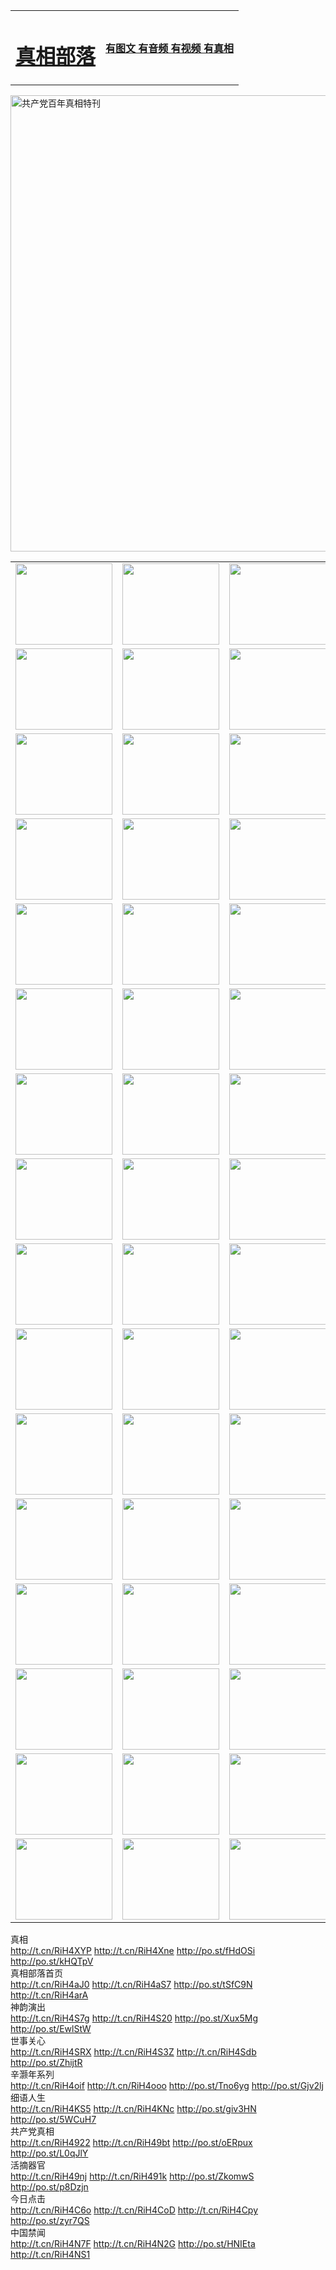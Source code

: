 <table>
<tr>

<td>
	<H1><a href="http://05.neat-url.com/zx/">真相部落</a></H1>
</td>
<td>
	<H4><a href="http://05.neat-url.com/zx/">有图文 有音频 有视频 有真相</a></H4>
</td>
</tr>
</table>

 <div ><a href="http://05.neat-url.com/zx/bngcd/"><img src="http://05.neat-url.com/zx/bngcd/gcdbnzx.jpg" width="730"  border="0" alt="共产党百年真相特刊"></a></div>

<table>
<tr>
	<td><a href="http://397.lessmiths.com/xtr/107/"><img  src ="http://397.lessmiths.com/pic/2017/02/107.jpg" width="155px" height="130px"></a></td>
	<td><a href="http://397.lessmiths.com/xtr/829/"><img src ="http://397.lessmiths.com/pic/2017/02/829.jpg" width="155px" height="130px"></a></td>
	<td><a href="http://397.lessmiths.com/xtr/69/"><img  src ="http://397.lessmiths.com/pic/2017/02/69.jpg" width="155px" height="130px"></a></td>
	<td><a href="http://397.lessmiths.com/xtr/99/"><img  src ="http://397.lessmiths.com/pic/2017/02/99.jpg" width="155px" height="130px"></a></td>
</tr>
<tr>
	<td><a href="http://397.lessmiths.com/xtr/40/"><img  src ="http://397.lessmiths.com/pic/2017/02/40.jpg" width="155px" height="130px"></a></td>
	<td><a href="http://397.lessmiths.com/xtr/20/"><img  src ="http://397.lessmiths.com/pic/2017/02/20.jpg" width="155px" height="130px"></a></td>
	<td><a href="http://397.lessmiths.com/xtr/81/"><img  src ="http://397.lessmiths.com/pic/2017/02/81.jpg" width="155px" height="130px"></a></td>
	<td><a href="http://397.lessmiths.com/xtr/2/"><img  src ="http://397.lessmiths.com/pic/2017/02/2.jpg" width="155px" height="130px"></a></td>
</tr>
<tr>
	<td><a href="http://397.lessmiths.com/xtr/86/"><img  src ="http://397.lessmiths.com/pic/2017/02/86.jpg" width="155px" height="130px"></a></td>
	<td><a href="http://397.lessmiths.com/xtr/109/"><img  src ="http://397.lessmiths.com/pic/2017/02/109.jpg" width="155px" height="130px"></a></td>
	<td><a href="http://397.lessmiths.com/xtr/1378/"><img  src ="http://397.lessmiths.com/pic/2017/02/1378.jpg" width="155px" height="130px"></a></td>
	<td><a href="http://397.lessmiths.com/xtr/57/"><img  src ="http://397.lessmiths.com/pic/2017/02/57.jpg" width="155px" height="130px"></a></td>
</tr>
<tr>
	<td><a href="http://397.lessmiths.com/xtr/1219/"><img  src ="http://397.lessmiths.com/pic/2017/02/1219.jpg" width="155px" height="130px"></a></td>
	<td><a href="http://397.lessmiths.com/xtr/1220/"><img  src ="http://397.lessmiths.com/pic/2017/02/1220.jpg" width="155px" height="130px"></a></td>
	<td><a href="http://397.lessmiths.com/xtr/1221/"><img  src ="http://397.lessmiths.com/pic/2017/02/1221.jpg" width="155px" height="130px"></a></td>
	<td><a href="http://397.lessmiths.com/xtr/51/"><img  src ="http://397.lessmiths.com/pic/2017/02/51.jpg" width="155px" height="130px"></a></td>
</tr>
<tr>
	<td><a href="http://397.lessmiths.com/xtr/1055/"><img  src ="http://397.lessmiths.com/pic/2017/02/1055.jpg" width="155px" height="130px"></a></td>
	<td><a href="http://397.lessmiths.com/xtr/611/"><img  src ="http://397.lessmiths.com/pic/2017/02/611.jpg" width="155px" height="130px"></a></td>
	<td><a href="http://397.lessmiths.com/xtr/1121/"><img  src ="http://397.lessmiths.com/pic/2017/02/1121.jpg" width="155px" height="130px"></a></td>
	<td><a href="http://397.lessmiths.com/xtr/610/"><img  src ="http://397.lessmiths.com/pic/2017/02/610.jpg" width="155px" height="130px"></a></td>
</tr>
<tr>
	<td><a href="http://397.lessmiths.com/xtr/1128/"><img  src ="http://397.lessmiths.com/pic/2017/02/1128.jpg" width="155px" height="130px"></a></td>
	<td><a href="http://397.lessmiths.com/xtr/1395/"><img  src ="http://397.lessmiths.com/pic/2017/02/1406.jpg" width="155px" height="130px"></a></td>
	<td><a href="http://397.lessmiths.com/xtr/1407/"><img  src ="http://397.lessmiths.com/pic/2017/02/1407.jpg" width="155px" height="130px"></a></td>
	<td><a href="http://397.lessmiths.com/xtr/934/"><img  src ="http://397.lessmiths.com/pic/2017/02/934.jpg" width="155px" height="130px"></a></td>
</tr>
<tr>
	<td><a href="http://397.lessmiths.com/xtr/641/"><img  src ="http://397.lessmiths.com/pic/2017/02/641.jpg" width="155px" height="130px"></a></td>
	<td><a href="http://397.lessmiths.com/xtr/949/"><img  src ="http://397.lessmiths.com/pic/2017/02/949.jpg" width="155px" height="130px"></a></td>
	<td><a href="http://397.lessmiths.com/xtr/112/"><img  src ="http://397.lessmiths.com/pic/2017/02/112.jpg" width="155px" height="130px"></a></td>
	<td><a href="http://397.lessmiths.com/xtr/812/"><img  src ="http://397.lessmiths.com/pic/2017/02/812.jpg" width="155px" height="130px"></a></td>
</tr>
<tr>
	<td><a href="http://397.lessmiths.com/xtr/103/"><img  src ="http://397.lessmiths.com/pic/2017/02/103.jpg" width="155px" height="130px"></a></td>
	<td><a href="http://397.lessmiths.com/xtr/3/"><img  src ="http://397.lessmiths.com/pic/2017/02/3.jpg" width="155px" height="130px"></a></td>
	<td><A href="http://397.lessmiths.com/mp4/zx/2015/11/Lkmtt.mp4" target="_blank" title="莲开满天庭"><img  src="http://397.lessmiths.com/pic/2015/11/Lkmtt3480_jssor.jpg"  width="155px" height="130px"></A></td>
	<td><A href="http://397.lessmiths.com/mp4/zx/2015/11/2013513.mp4" target="_blank" title="飞旋的法轮"><img  src="http://397.lessmiths.com/pic/2015/11/falun480_jssor.jpg"  width="155px" height="130px"></A></td>
</tr>
<tr>
	<td><A href="http://397.lessmiths.com/mp4/zx/2015/11/NYParade.mp4" target="_blank" title="2004年4月10日法轮功纽约大游行"><img  src="http://397.lessmiths.com/pic/2015/11/nyparade480_jssor.jpg"  width="155px" height="130px"></A></td>
	<td><A href="http://397.lessmiths.com/mp4/news617/2015/05/WEB_s28093.mp4" target="_blank" title="2015年世界法轮大法日特别报导"><img  src="http://397.lessmiths.com/pic/2015/11/p6752711a666997037_jssor.jpg"  width="155px" height="130px"></A></td>
	<td><A href="http://397.lessmiths.com/mp4/news829/2015/11/30211_326650.mp4" target="_blank" title="沧州绑架案连审四天 民众抹泪称审好人"><img  src="http://397.lessmiths.com/pic/2015/11/changzhou2480_jssor.jpg"  width="155px" height="130px"></A></td>
	<td><A href="http://397.lessmiths.com/mp4/mhph/2015/10/changzhou.mp4" target="_blank" title="沧州真相--狮城血泪"><img  src="http://397.lessmiths.com/pic/2015/11/changzhou480_jssor.jpg"  width="155px" height="130px"></A></td>
</tr>
<tr>
	<td><A href="http://397.lessmiths.com/mp4/mhjd/mhjd_55.mp4" target="_blank" title="正义律师与无罪辩护"><img  src="http://397.lessmiths.com/pic/2015/11/wzbh480_jssor.jpg"  width="155px" height="130px"></A></td>
	<td><A href="http://397.lessmiths.com/mp4/zx/2015/11/layerkcs.mp4" target="_blank" title="中国的良心--高智晟律师"><img  src="http://397.lessmiths.com/pic/2015/11/layerkcs2480_jssor.jpg"  width="155px" height="130px"></A></td>
	<td><A href="http://397.lessmiths.com/mp4/mhph/2015/10/szxl.mp4" target="_blank" title="神州血泪--北京、大庆、广东、哈尔滨"><img  src="http://397.lessmiths.com/pic/2015/11/szxl480_jssor.jpg"  width="155px" height="130px"></A></td>
	<td><A href="http://397.lessmiths.com/mp4/zx/2015/11/TangShanFFXS.mp4" target="_blank" title="真相纪录片：凤凰新生"><img  src="http://397.lessmiths.com/pic/2015/11/fhxs2480_jssor.jpg"  width="155px" height="130px"></A></td>
</tr>
<tr>
	<td><A href="http://397.lessmiths.com/mp4/zx/2015/11/jidong.mp4" target="_blank" title="冀东监狱的罪恶"><img  src="http://397.lessmiths.com/pic/2015/11/jidong480_jssor.jpg"  width="155px" height="130px"></A></td>
	<td><A href="http://397.lessmiths.com/mp4/mhph/2015/10/tangshan.mp4" target="_blank" title="凤凰血泪"><img  src="http://397.lessmiths.com/pic/2015/11/tangshan480_jssor.jpg"  width="155px" height="130px"></A>
					</div></td>
	<td>	<A href="http://397.lessmiths.com/mp4/mhph/2015/10/zfxtzxl.mp4" target="_blank" title="政法系统罪行录--唐山篇"><img  src="http://397.lessmiths.com/pic/2015/11/zfxtzxl480_jssor.jpg"  width="155px" height="130px"></A></td>
	<td><A href="http://397.lessmiths.com/mp4/mhph/2015/10/QDBG.mp4" target="_blank" title="青岛悲歌"><img  src="http://397.lessmiths.com/pic/2015/10/qdbg2480_jssor.jpg"  width="155px" height="130px"></A></td>
</tr>
<tr>
	<td><A href="http://397.lessmiths.com/mp4/mhph/2015/10/huludao.mp4" target="_blank" title="葫芦岛永恒的见证"><img  src="http://397.lessmiths.com/pic/2015/10/huludao480_jssor.jpg"  width="155px" height="130px"></A></td>
	<td><A href="http://397.lessmiths.com/mp4/mhph/2015/10/qbzx.mp4" target="_blank" title="湖畔泉边听真相-济南泉城的传奇"><img  src="http://397.lessmiths.com/pic/2015/10/hupan480_jssor.jpg"  width="155px" height="130px"></A></td>
	<td><A href="http://397.lessmiths.com/mp4/mhph/2015/10/baoding_dvd_v2.mp4" target="_blank" title="燕赵悲歌"><img  src="http://397.lessmiths.com/pic/2015/10/yzbg480_jssor.jpg"  width="155px" height="130px"></A></td>
	<td><A href="http://397.lessmiths.com/mp4/zx/2015/11/meihuashi_complete_ED2.0.mp4" target="_blank" title="梅花诗完整版"><img  src="http://397.lessmiths.com/pic/2015/11/mhs480_jssor.jpg"  width="155px" height="130px"></A></td>
</tr>
<tr>
	<td><A href="http://397.lessmiths.com/mp4/zx/2015/11/fengbei512k.mp4" target="_blank" title="丰碑"><img  src="http://397.lessmiths.com/pic/2015/11/fongbei480_jssor.jpg"  width="155px" height="130px"></A></td>
	<td><A href="http://397.lessmiths.com/mp4/zx/2015/11/fytdxComplete.mp4" target="_blank" title="风雨天地行全集"><img  src="http://397.lessmiths.com/pic/2015/11/fytdxWhite480_jssor.jpg"  width="155px" height="130px"></A></td>
	<td><A href="http://397.lessmiths.com/mp4/zx/2015/11/JianZheng.mp4" target="_blank" title="见证"><img  src="http://397.lessmiths.com/pic/2015/11/witness480_jssor.jpg"  width="155px" height="130px"></A></td>
	<td><A href="http://397.lessmiths.com/mp4/mhph/2015/10/hcym.mp4" target="_blank" title="红朝阴谋"><img  src="http://397.lessmiths.com/pic/2015/10/hcym480_jssor.jpg"  width="155px" height="130px"></A></td>
</tr>
<tr>
	<td><A href="http://397.lessmiths.com/mp4/zx/2015/11/zfzxPalV3.mp4" target="_blank" title="是自焚还是骗局"><img  src="http://397.lessmiths.com/pic/2015/11/zfzx4805_jssor.jpg"  width="155px" height="130px"></A></td>
	<td><A href="http://397.lessmiths.com/mp4/zx/2015/11/lsdspMsyTd.mp4" target="_blank" title="历史的审判"><img  src="http://397.lessmiths.com/pic/2015/11/lsdsp480_jssor.jpg"  width="155px" height="130px"></A></td>
	<td><A href="http://397.lessmiths.com/mp4/news886/2015/11/concat886.mp4" target="_blank" title="一周全球控告江泽民"><img  src="http://397.lessmiths.com/pic/2015/11/news886480_jssor.jpg"  width="155px" height="130px"></A></td>
	<td><A href="http://397.lessmiths.com/mp4/news1378/2014/08/CQSD_s0_e4_v2_i0-CQSD_4-video.mp4" target="_blank" title="欧洲的抉择"><img  src="http://397.lessmiths.com/pic/2015/11/p5143421a564166643-ss_jssor.jpg"  width="155px" height="130px"></A></td>
</tr>
<tr>
	<td><A href="http://397.lessmiths.com/mp4/zx/2015/11/hk20150720parade.mp4" target="_blank" title="港法轮功反迫害大游行 大陆游客震撼"><img  src="http://397.lessmiths.com/pic/2015/11/281098-ss_jssor.jpg"  width="155px" height="130px"></A></td>
	<td><A href="http://397.lessmiths.com/mp4/zx/2015/11/20150720hkParade512k.mp4" target="_blank" title="香港法轮功720游行声援诉江潮"><img  src="http://397.lessmiths.com/pic/2015/11/2015720parade480_jssor.jpg"  width="155px" height="130px"></A></td>
	<td><A href="http://397.lessmiths.com/mp4/zx/2015/11/hktdc512.mp4" target="_blank" title="香港退党潮"><img  src="http://397.lessmiths.com/pic/2015/11/hktdc480_jssor.jpg"  width="155px" height="130px"></A></td>
	<td><A href="http://397.lessmiths.com/mp4/news413/2015/11/concat413.mp4" target="_blank" title="本月退党精选"><img  src="http://397.lessmiths.com/pic/2015/11/tuidang480_jssor.jpg"  width="155px" height="130px"></A></td>
</tr>
<tr>
	<td><A href="http://397.lessmiths.com/mp4/news823/2015/11/TSZG_British_1_QA_A_TSZG-61-1_XinHaoNianZuoZh_P617180.mp4" target="_blank" title="辛灏年：纪念《九评共产党》发表十周年演讲"><img  src="http://397.lessmiths.com/pic/2015/11/xhn9p10480_jssor.jpg"  width="155px" height="130px"></A></td>
	<td><A href="http://397.lessmiths.com/mp4/news57/2015/11/JPGCD8.mp4" target="_blank" title="【九评之八】评中国共产党的邪教本质"><img  src="http://397.lessmiths.com/pic/2015/11/9pkcd8p480_jssor.jpg"  width="155px" height="130px"></A></td>
	<td><A href="http://397.lessmiths.com/mp4/other/kao.Chih.Sheng_story.mp4"  target="_blank" title="超越恐惧:高智晟的故事"				style="font-size:20px;"><img src="http://397.lessmiths.com/pic/2016/12/GZS201408070902.jpg"  width="155px" height="130px">
						</A></td>
	<td><A href="http://397.lessmiths.com/mp4/zx/2016/11/oh10yearsInv.mp4"  target="_blank" title="纪录片《活摘 十年调查》完整版" style="font-size:20px;"><img src="http://397.lessmiths.com/pic/2016/11/10yearsOHinv.jpg"  width="155px" height="130px">
						</A></td>
</tr>
</table>






<div class="linkbox"><div class="title">真相<div id="url">  <a href="http://t.cn/RiH4XYP" target=_blank>http://t.cn/RiH4XYP</a>    <a href="http://t.cn/RiH4Xne" target=_blank>http://t.cn/RiH4Xne</a>    <a href="http://po.st/fHdOSi" target=_blank>http://po.st/fHdOSi</a>    <a href="http://po.st/kHQTpV" target=_blank>http://po.st/kHQTpV</a>  </div></div><div class="title">真相部落首页<div id="url">  <a href="http://t.cn/RiH4aJ0" target=_blank>http://t.cn/RiH4aJ0</a>    <a href="http://t.cn/RiH4aS7" target=_blank>http://t.cn/RiH4aS7</a>    <a href="http://po.st/tSfC9N" target=_blank>http://po.st/tSfC9N</a>    <a href="http://t.cn/RiH4arA" target=_blank>http://t.cn/RiH4arA</a>  </div></div><div class="title">神韵演出<div id="url">  <a href="http://t.cn/RiH4S7g" target=_blank>http://t.cn/RiH4S7g</a>    <a href="http://t.cn/RiH4S20" target=_blank>http://t.cn/RiH4S20</a>    <a href="http://po.st/Xux5Mg" target=_blank>http://po.st/Xux5Mg</a>    <a href="http://po.st/EwlStW" target=_blank>http://po.st/EwlStW</a>  </div></div><div class="title">世事关心<div id="url">  <a href="http://t.cn/RiH4SRX" target=_blank>http://t.cn/RiH4SRX</a>    <a href="http://t.cn/RiH4S3Z" target=_blank>http://t.cn/RiH4S3Z</a>    <a href="http://t.cn/RiH4Sdb" target=_blank>http://t.cn/RiH4Sdb</a>    <a href="http://po.st/ZhijtR" target=_blank>http://po.st/ZhijtR</a>  </div></div><div class="title">辛灏年系列<div id="url">  <a href="http://t.cn/RiH4oif" target=_blank>http://t.cn/RiH4oif</a>    <a href="http://t.cn/RiH4ooo" target=_blank>http://t.cn/RiH4ooo</a>    <a href="http://po.st/Tno6yg" target=_blank>http://po.st/Tno6yg</a>    <a href="http://po.st/Gjv2lj" target=_blank>http://po.st/Gjv2lj</a>  </div></div><div class="title">细语人生<div id="url">  <a href="http://t.cn/RiH4KS5" target=_blank>http://t.cn/RiH4KS5</a>    <a href="http://t.cn/RiH4KNc" target=_blank>http://t.cn/RiH4KNc</a>    <a href="http://po.st/giv3HN" target=_blank>http://po.st/giv3HN</a>    <a href="http://po.st/5WCuH7" target=_blank>http://po.st/5WCuH7</a>  </div></div><div class="title">共产党真相<div id="url">  <a href="http://t.cn/RiH4922" target=_blank>http://t.cn/RiH4922</a>    <a href="http://t.cn/RiH49bt" target=_blank>http://t.cn/RiH49bt</a>    <a href="http://po.st/oERpux" target=_blank>http://po.st/oERpux</a>    <a href="http://po.st/L0qJlY" target=_blank>http://po.st/L0qJlY</a>  </div></div><div class="title">活摘器官<div id="url">  <a href="http://t.cn/RiH49nj" target=_blank>http://t.cn/RiH49nj</a>    <a href="http://t.cn/RiH491k" target=_blank>http://t.cn/RiH491k</a>    <a href="http://po.st/ZkomwS" target=_blank>http://po.st/ZkomwS</a>    <a href="http://po.st/p8Dzjn" target=_blank>http://po.st/p8Dzjn</a>  </div></div><div class="title">今日点击<div id="url">  <a href="http://t.cn/RiH4C6o" target=_blank>http://t.cn/RiH4C6o</a>    <a href="http://t.cn/RiH4CoD" target=_blank>http://t.cn/RiH4CoD</a>    <a href="http://t.cn/RiH4Cpy" target=_blank>http://t.cn/RiH4Cpy</a>    <a href="http://po.st/zyr7QS" target=_blank>http://po.st/zyr7QS</a>  </div></div><div class="title">中国禁闻<div id="url">  <a href="http://t.cn/RiH4N7F" target=_blank>http://t.cn/RiH4N7F</a>    <a href="http://t.cn/RiH4N2G" target=_blank>http://t.cn/RiH4N2G</a>    <a href="http://po.st/HNIEta" target=_blank>http://po.st/HNIEta</a>    <a href="http://t.cn/RiH4NS1" target=_blank>http://t.cn/RiH4NS1</a>  </div></div></div>
